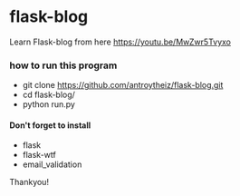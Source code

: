 # flask-blog
Learn Flask-blog from here https://youtu.be/MwZwr5Tvyxo

### how to run this program

  * git clone https://github.com/antroytheiz/flask-blog.git
  * cd flask-blog/
  * python run.py 
  
  #### Don't forget to install 
  * flask
  * flask-wtf
  * email_validation
  
 Thankyou!
  
